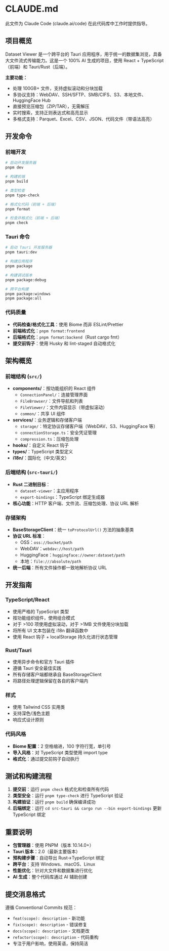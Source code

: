 # CLAUDE.md

此文件为 Claude Code (claude.ai/code) 在此代码库中工作时提供指导。

## 项目概览

Dataset Viewer 是一个跨平台的 Tauri 应用程序，用于统一的数据集浏览，具备大文件流式传输能力。这是一个 100% AI 生成的项目，使用 React + TypeScript（前端）和 Tauri/Rust（后端）。

**主要功能：**
- 处理 100GB+ 文件，支持虚拟滚动和分块加载
- 多协议支持：WebDAV、SSH/SFTP、SMB/CIFS、S3、本地文件、HuggingFace Hub
- 直接预览压缩包（ZIP/TAR），无需解压
- 实时搜索，支持正则表达式和高亮显示
- 多格式支持：Parquet、Excel、CSV、JSON、代码文件（带语法高亮）

## 开发命令

### 前端开发
```bash
# 启动开发服务器
pnpm dev

# 构建前端
pnpm build

# 类型检查
pnpm type-check

# 格式化代码（前端 + 后端）
pnpm format

# 检查并格式化（前端 + 后端）
pnpm check
```

### Tauri 命令
```bash
# 启动 Tauri 开发服务器
pnpm tauri:dev

# 构建应用程序
pnpm package

# 构建调试版本
pnpm package:debug

# 跨平台构建
pnpm package:windows
pnpm package:all
```

### 代码质量
- **代码检查/格式化工具**：使用 Biome 而非 ESLint/Prettier
- **前端格式化**：`pnpm format:frontend`
- **后端格式化**：`pnpm format:backend`（Rust cargo fmt）
- **提交前钩子**：使用 Husky 和 lint-staged 自动格式化

## 架构概览

### 前端结构 (`src/`)
- **components/**：按功能组织的 React 组件
  - `ConnectionPanel/`：连接管理界面
  - `FileBrowser/`：文件导航和列表
  - `FileViewer/`：文件内容显示（带虚拟滚动）
  - `common/`：共享 UI 组件
- **services/**：业务逻辑和存储客户端
  - `storage/`：特定协议存储客户端（WebDAV、S3、HuggingFace 等）
  - `connectionStorage.ts`：安全凭证管理
  - `compression.ts`：压缩包处理
- **hooks/**：自定义 React 钩子
- **types/**：TypeScript 类型定义
- **i18n/**：国际化（中文/英文）

### 后端结构 (`src-tauri/`)
- **Rust 二进制目标**：
  - `dataset-viewer`：主应用程序
  - `export-bindings`：TypeScript 绑定生成器
- **核心功能**：HTTP 客户端、文件流、压缩包处理、协议 URL 解析

### 存储架构
- **BaseStorageClient**：统一 `toProtocolUrl()` 方法的抽象基类
- **协议 URL 标准**：
  - OSS：`oss://bucket/path`
  - WebDAV：`webdav://host/path`
  - HuggingFace：`huggingface://owner:dataset/path`
  - 本地：`file:///absolute/path`
- **统一后端**：所有文件操作都一致地解析协议 URL

## 开发指南

### TypeScript/React
- 使用严格的 TypeScript 类型
- 按功能组织组件，使用组合模式
- 对于 >100 项使用虚拟滚动，对于 >1MB 文件使用分块加载
- 将所有 UI 文本包装在 i18n 翻译函数中
- 使用 React 钩子 + localStorage 持久化进行状态管理

### Rust/Tauri
- 使用异步命令和官方 Tauri 插件
- 遵循 Tauri 安全最佳实践
- 所有存储客户端都继承自 BaseStorageClient
- 将路径处理逻辑保留在各自的客户端内

### 样式
- 使用 Tailwind CSS 实用类
- 支持深色/浅色主题
- 响应式设计原则

### 代码风格
- **Biome 配置**：2 空格缩进，100 字符行宽，单引号
- **导入风格**：对 TypeScript 类型使用 import type
- **格式化**：通过提交前钩子自动执行

## 测试和构建流程

1. **提交前**：运行 `pnpm check` 格式化和检查所有代码
2. **类型安全**：运行 `pnpm type-check` 进行 TypeScript 验证
3. **构建验证**：运行 `pnpm build` 确保编译成功
4. **后端绑定**：运行 `cd src-tauri && cargo run --bin export-bindings` 更新 TypeScript 绑定

## 重要说明

- **包管理器**：使用 PNPM（版本 10.14.0+）
- **Tauri 版本**：2.0（最新主要版本）
- **预构建步骤**：自动导出 Rust->TypeScript 绑定
- **跨平台**：支持 Windows、macOS、Linux
- **性能优化**：针对大文件和数据集进行优化
- **AI 生成**：整个代码库通过 AI 辅助创建

## 提交消息格式

遵循 Conventional Commits 规范：
- `feat(scope): description` - 新功能
- `fix(scope): description` - 错误修复
- `docs(scope): description` - 文档更改
- `refactor(scope): description` - 代码重构
- 专注于用户影响，使用英语，保持简洁